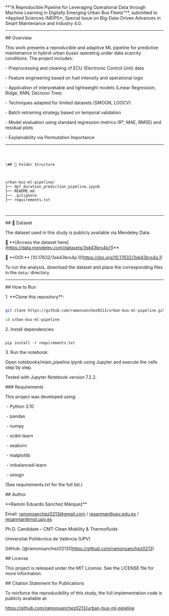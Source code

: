 \*\*"A Reproducible Pipeline for Leveraging Operational Data through Machine Learning in Digitally Emerging Urban Bus Fleets"\*\*, submitted to \*Applied Sciences (MDPI)\*, Special Issue on Big-Data-Driven Advances in Smart Maintenance and Industry 4.0.



---



\## Overview



This work presents a reproducible and adaptive ML pipeline for predictive maintenance in hybrid urban buses operating under data scarcity conditions. The project includes:



\- Preprocessing and cleaning of ECU (Electronic Control Unit) data

\- Feature engineering based on fuel intensity and operational logic

\- Application of interpretable and lightweight models (Linear Regression, Ridge, KNN, Decision Tree)

\- Techniques adapted for limited datasets (SMOGN, LOOCV)

\- Batch retraining strategy based on temporal validation

\- Model evaluation using standard regression metrics (R², MAE, RMSE) and residual plots

\- Explainability via Permutation Importance



---



```



\## 🧠 Folder Structure



urban-bus-ml-pipeline/
├── dpf_duration_prediction_pipeline.ipynb
├── README.md
├── .gitignore
├── requirements.txt



```



---



\## 💾 Dataset



The dataset used in this study is publicly available via Mendeley Data:



🔗 \*\*\[Access the dataset here](https://data.mendeley.com/datasets/3sk43brs4p/1)\*\*  

📌 \*\*DOI:\*\* \[10.17632/3sk43brs4p.1](https://doi.org/10.17632/3sk43brs4p.1)



To run the analysis, download the dataset and place the corresponding files in the `data/` directory.



---



\## How to Run



1\. \*\*Clone this repository\*\*:



```bash

git clone https://github.com/ramonsanchez0213/urban-bus-ml-pipeline.git

cd urban-bus-ml-pipeline

```



2\. Install dependencies:





```

pip install -r requirements.txt

```



3\. Run the notebook:



Open notebooks/main\_pipeline.ipynb using Jupyter and execute the cells step by step.



Tested with Jupyter Notebook version 7.2.2.



\### Requirements



This project was developed using:



&nbsp;- Python 3.10

 - pandas

 - numpy

 - scikit-learn

 - seaborn

 - matplotlib

 - imbalanced-learn

 - smogn



(See requirements.txt for the full list.)



\## Author



\*\*Ramón Eduardo Sánchez Márquez\*\*

Email: ramonsanchez0213@gmail.com / resanmar@upv.edu.es / resanmar@mot.upv.es

Ph.D. Candidate – CMT-Clean Mobility \& Thermofluids

Universitat Politècnica de València (UPV)

GitHub: \[@ramonsanchez0213](https://github.com/ramonsanchez0213)



\## License

This project is released under the MIT License. See the LICENSE file for more information.



\## Citation Statement for Publications

To reinforce the reproducibility of this study, the full implementation code is publicly available at:



https://github.com/ramonsanchez0213/urban-bus-ml-pipeline



